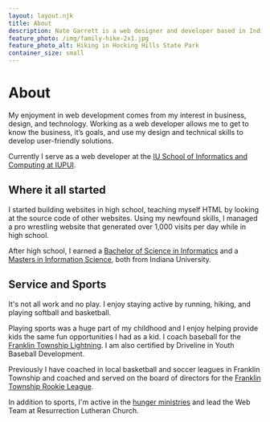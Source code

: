 ```yaml
---
layout: layout.njk
title: About
description: Nate Garrett is a web designer and developer based in Indianapolis, IN.
feature_photo: /img/family-hike-2x1.jpg
feature_photo_alt: Hiking in Hocking Hills State Park
container_size: small
---
```


# About

My enjoyment in web development comes from my interest in business, design, and technology. Working as a web developer allows me to get to know the business, it’s goals, and use my design and technical skills to develop user-friendly solutions.

Currently I serve as a web developer at the [IU School of Informatics and Computing at IUPUI](https://soic.iupui.edu).

## Where it all started

I started building websites in high school, teaching myself HTML by looking at the source code of other websites. Using my newfound skills, I managed a pro wrestling website that generated over 1,000 visits per day while in high school.

After high school, I earned a [Bachelor of Science in Informatics](https://informatics.indiana.edu) and a [Masters in Information Science](https://ils.indiana.edu), both from Indiana University.

## Service and Sports

It's not all work and no play. I enjoy staying active by running, hiking, and playing softball and basketball.

Playing sports was a huge part of my childhood and I enjoy helping provide kids the same fun opportunities I had as a kid. I coach baseball for the [Franklin Township Lightning](https://www.facebook.com/FTLightningBaseball/). I am also certified by Driveline in Youth Baseball Development.

Previously I have coached in local basketball and soccer leagues in Franklin Township and coached and served on the board of directors for the [Franklin Township Rookie League](http://ftrlbaseball.com).

In addition to sports, I'm active in the [hunger ministries](https://rlcindy.org/hunger/) and lead the Web Team at Resurrection Lutheran Church.

</div>
